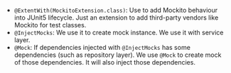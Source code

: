 * `@ExtentWith(MockitoExtension.class)`: Use to add Mockito behaviour into JUnit5 lifecycle. Just an extension to add third-party vendors like Mockito for test classes.
* `@InjectMocks`: We use it to create mock instance. We use it with service layer.
* `@Mock`: If dependencies injected with `@InjectMocks` has some dependencies (such as repository layer). We use `@Mock` to create mock of those dependencies. It will also inject those dependencies.